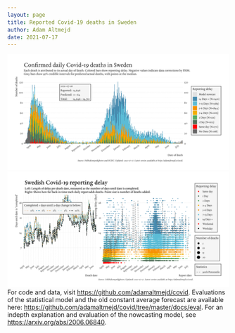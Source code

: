 ```yaml
---
layout: page
title: Reported Covid-19 deaths in Sweden
author: Adam Altmejd
date: 2021-07-17
---
```


![Graph of Swedish Covid-19 deaths with reporting delay.](deaths_lag_sweden_2021-07-17.png "Swedish Covid-19 deaths.")
![Graph of Swedish Covid-19 reporting delay in daily deaths.](lag_trend_sweden_2021-07-17.png "Trend in Swedish Covid-19 mortality reporting delay.")
For code and data, visit <https://github.com/adamaltmejd/covid>.
Evaluations of the statistical model and the old constant average forecast are available here: <https://github.com/adamaltmejd/covid/tree/master/docs/eval>.
For an indepth explanation and evaluation of the nowcasting model, see <https://arxiv.org/abs/2006.06840>.
